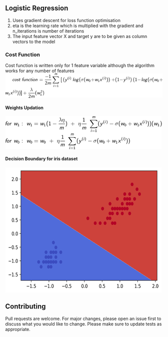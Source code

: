 
## Logistic Regression

1. Uses gradient descent for loss function optimisation
2. eta is the learning rate which is multiplied with the gradient and n_iterations is number of iterations 
3. The input feature vector X and target y are to be given as column vectors to the model

### Cost Function

Cost function is written only for 1 feature variable although the algorithm works for any number of features
![](images/cost.png)

#### Weights Updation

![](images/weights.png)

#### Decision Boundary for iris dataset

<img src="images/decision_boundary.png" width="500" height="400"/>

## Contributing

Pull requests are welcome. For major changes, please open an issue first to discuss what you would like to change.
Please make sure to update tests as appropriate.
